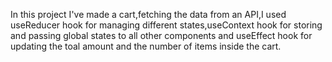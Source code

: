 In this project I've made a cart,fetching the data from an API,I used useReducer hook for managing different states,useContext hook for storing and passing global states to all other components and useEffect hook for updating the toal amount and the number of items inside the cart.

